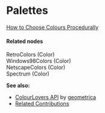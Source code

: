 # Palettes


<a href="http://devmag.org.za/2012/07/29/how-to-choose-colours-procedurally-algorithms/" class="extURL" target="_blank">How to Choose Colours Procedurally</a>  

#### Related nodes

<span class="node">RetroColors (Color)</span>  
<span class="node">Windows98Colors (Color)</span>  
<span class="node">NetscapeColors (Color)</span>  
<span class="node">Spectrum (Color)</span>  



**See also:**  

* <a href="https://vvvv.org/contributions/all/3422" class="extURL" target="_blank">ColourLovers API</a> by <span class="user"><a href="https://vvvv.org/users/geometrica" class="extURL" target="_blank">geometrica</a></span>  
* <a href="https://vvvv.org/contributions/all/3422" class="extURL" target="_blank">Related Contributions</a>  

